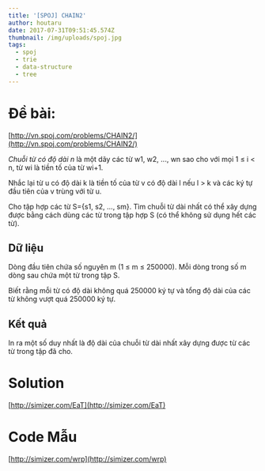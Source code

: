 ```yaml
---
title: '[SPOJ] CHAIN2'
author: houtaru
date: 2017-07-31T09:51:45.574Z
thumbnail: /img/uploads/spoj.jpg
tags:
  - spoj
  - trie
  - data-structure
  - tree
---
```

# Đề bài: 

[http://vn.spoj.com/problems/CHAIN2/](http://vn.spoj.com/problems/CHAIN2/)

*Chuỗi từ có độ dài n* là
một dãy các từ w1, w2, ..., wn sao cho với
mọi 1 ≤ i < n, từ wi là tiền tố của
từ wi\+1.

Nhắc lại từ u có độ
dài k là tiền tố của từ v có độ dài l nếu l > k và các ký tự đầu tiên của v
trùng với từ u.

Cho tập hợp các từ
S={s1, s2, ..., sm}. Tìm chuỗi từ dài nhất có thể xây dựng được bằng cách dùng các
từ trong tập hợp S (có thể không sử dụng hết các từ).

## Dữ liệu

Dòng đầu tiên chứa số
nguyên m (1 ≤ m ≤ 250000). Mỗi dòng trong số m dòng sau chứa một từ trong tập
S.

Biết rằng mỗi từ có độ
dài không quá 250000 ký tự và tổng độ dài của các từ không vượt quá 250000 ký
tự.

## Kết quả

In ra một số duy nhất
là độ dài của chuỗi từ dài nhất xây dựng được từ các từ trong tập đã cho.

# Solution

[http://simizer.com/EaT](http://simizer.com/EaT)

# Code Mẫu

[http://simizer.com/wrp](http://simizer.com/wrp)






